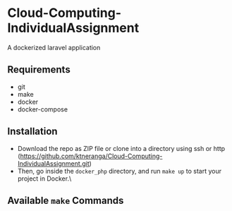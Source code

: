 # Cloud-Computing-IndividualAssignment
A dockerized laravel application
## Requirements
* git
* make
* docker
* docker-compose
## Installation
* Download the repo as ZIP file or clone into a directory using ssh or http (https://github.com/ktneranga/Cloud-Computing-IndividualAssignment.git)
* Then, go inside the ```docker_php``` directory, and run ```make up``` to start your project in Docker.\
## Available ```make``` Commands
